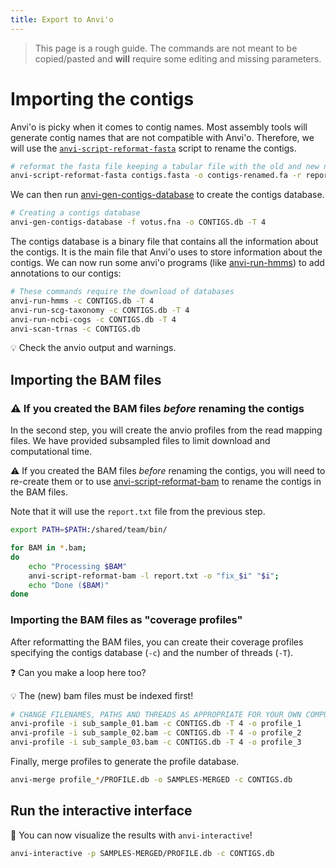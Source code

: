 ```yaml
---
title: Export to Anvi'o
---
```


> This page is a rough guide. The commands are not meant to be copied/pasted and **will** require some editing and missing parameters.


# Importing the contigs

Anvi'o is picky when it comes to contig names. Most assembly tools will generate contig names that are not compatible with Anvi'o. Therefore, we will use the [`anvi-script-reformat-fasta`](https://anvio.org/help/main/programs/anvi-script-reformat-fasta/) script to rename the contigs. 

```bash
# reformat the fasta file keeping a tabular file with the old and new names
anvi-script-reformat-fasta contigs.fasta -o contigs-renamed.fa -r report.txt --simplify-names -T 4
``` 


We can then run [anvi-gen-contigs-database](https://anvio.org/help/main/programs/anvi-gen-contigs-database/) to create the contigs database.

```bash
# Creating a contigs database
anvi-gen-contigs-database -f votus.fna -o CONTIGS.db -T 4
```

The contigs database is a binary file that contains all the information about the contigs. It is the main file that Anvi'o uses to store information about the contigs.
We can now run some anvi'o programs (like [anvi-run-hmms](https://anvio.org/help/main/programs/anvi-run-hmms/)) to add annotations to our contigs:

```bash
# These commands require the download of databases
anvi-run-hmms -c CONTIGS.db -T 4
anvi-run-scg-taxonomy -c CONTIGS.db -T 4
anvi-run-ncbi-cogs -c CONTIGS.db -T 4
anvi-scan-trnas -c CONTIGS.db
```

:bulb: Check the anvio output and warnings.

## Importing the BAM files

### :warning: If you created the BAM files *before* renaming the contigs

In the second step, you will create the anvio profiles from the read mapping files. We have provided subsampled files to limit download and computational time. 

:warning: If you created the BAM files *before* renaming the contigs, you will need to re-create them
or to use [anvi-script-reformat-bam](https://anvio.org/help/main/programs/anvi-script-reformat-bam/) to rename the contigs in the BAM files.

Note that it will use the `report.txt` file from the previous step.

```bash
export PATH=$PATH:/shared/team/bin/

for BAM in *.bam;
do
    echo "Processing $BAM"
    anvi-script-reformat-bam -l report.txt -o "fix_$i" "$i";
    echo "Done ($BAM)"
done
```

### Importing the BAM files as "coverage profiles"

After reformatting the BAM files, you can create their coverage profiles
specifying the contigs database (`-c`) and the number of threads (`-T`).

:question: Can you make a loop here too?

:bulb: The (new) bam files must be indexed first!

```bash
# CHANGE FILENAMES, PATHS AND THREADS AS APPROPRIATE FOR YOUR OWN COMPUTER
anvi-profile -i sub_sample_01.bam -c CONTIGS.db -T 4 -o profile_1
anvi-profile -i sub_sample_02.bam -c CONTIGS.db -T 4 -o profile_2
anvi-profile -i sub_sample_03.bam -c CONTIGS.db -T 4 -o profile_3
```

Finally, merge profiles to generate the profile database.

```bash
anvi-merge profile_*/PROFILE.db -o SAMPLES-MERGED -c CONTIGS.db   
```

## Run the interactive interface

:checkered_flag: You can now visualize the results with `anvi-interactive`!

```bash
anvi-interactive -p SAMPLES-MERGED/PROFILE.db -c CONTIGS.db
```
